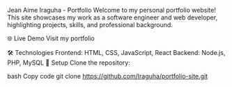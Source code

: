 Jean Aime Iraguha - Portfolio
Welcome to my personal portfolio website! This site showcases my work as a software engineer and web developer, highlighting projects, skills, and professional background.

🌐 Live Demo
Visit my portfolio

🛠️ Technologies
Frontend: HTML, CSS, JavaScript, React
Backend: Node.js, PHP, MySQL
🚀 Setup
Clone the repository:

bash
Copy code
git clone https://github.com/Iraguha/portfolio-site.git
